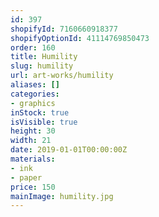 ```yaml
---
id: 397
shopifyId: 7160660918377
shopifyOptionId: 41114769850473
order: 160
title: Humility
slug: humility
url: art-works/humility
aliases: []
categories:
- graphics
inStock: true
isVisible: true
height: 30
width: 21
date: 2019-01-01T00:00:00Z
materials:
- ink
- paper
price: 150
mainImage: humility.jpg
---
```

